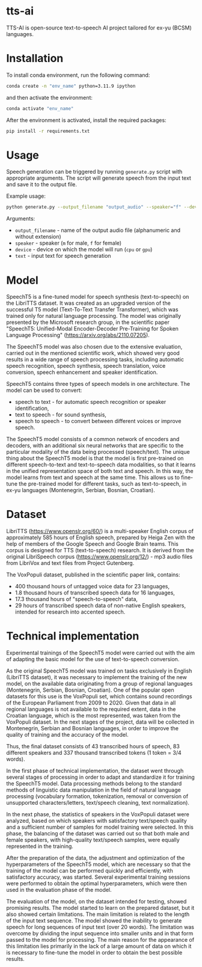 # tts-ai

TTS-AI is open-source text-to-speech AI project tailored for ex-yu (BCSM) languages.

# Installation

To install conda environment, run the following command:
```bash
conda create -n "env_name" python=3.11.9 ipython
```

and then activate the environment:
```bash
conda activate "env_name"
```

After the environment is activated, install the required packages:
```bash
pip install -r requirements.txt
```

# Usage

Speech generation can be triggered by running ```generate.py``` script with appropriate arguments. The script will generate speech from the input text and save it to the output file.

Example usage:
```bash
python generate.py --output_filename "output_audio" --speaker="f" --device="cpu" --text="Ovo je primjer generisanog zvučnog snimka pomoću sistema vještačke inteligencije."
```

Arguments:
- ```output_filename``` - name of the output audio file (alphanumeric and without extension)
- ```speaker``` - speaker (```m``` for male, ```f``` for female)
- ```device``` - device on which the model will run (```cpu``` or ```gpu```)
- ```text``` - input text for speech generation

# Model

SpeechT5 is a fine-tuned model for speech synthesis (text-to-speech) on the LibriTTS dataset. It was created as an upgraded version of the successful T5 model (Text-To-Text Transfer Transformer), which was trained only for natural language processing. The model was originally presented by the Microsoft research group, in the scientific paper "SpeechT5: Unified-Modal Encoder-Decoder Pre-Training for Spoken Language Processing" (https://arxiv.org/abs/2110.07205).

The SpeechT5 model was also chosen due to the extensive evaluation, carried out in the mentioned scientific work, which showed very good results in a wide range of speech processing tasks, including automatic speech recognition, speech synthesis, speech translation, voice conversion, speech enhancement and speaker identification.

SpeechT5 contains three types of speech models in one architecture. The model can be used to convert:
- speech to text - for automatic speech recognition or speaker identification,
- text to speech - for sound synthesis,
- speech to speech - to convert between different voices or improve speech.

The SpeechT5 model consists of a common network of encoders and decoders, with an additional six neural networks that are specific to the particular modality of the data being processed (speech/text). The unique thing about the SpeechT5 model is that the model is first pre-trained on different speech-to-text and text-to-speech data modalities, so that it learns in the unified representation space of both text and speech. In this way, the model learns from text and speech at the same time. This allows us to fine-tune the pre-trained model for different tasks, such as text-to-speech, in ex-yu languages (Montenegrin, Serbian, Bosnian, Croatian).

# Dataset

LibriTTS (https://www.openslr.org/60/) is a multi-speaker English corpus of approximately 585 hours of English speech, prepared by Heiga Zen with the help of members of the Google Speech and Google Brain teams. This corpus is designed for TTS (text-to-speech) research. It is derived from the original LibriSpeech corpus (https://www.openslr.org/12/) - mp3 audio files from LibriVox and text files from Project Gutenberg.

The VoxPopuli dataset, published in the scientific paper link, contains:
- 400 thousand hours of untagged voice data for 23 languages,
- 1.8 thousand hours of transcribed speech data for 16 languages,
- 17.3 thousand hours of "speech-to-speech" data,
- 29 hours of transcribed speech data of non-native English speakers, intended for research into accented speech.

# Technical implementation

Experimental trainings of the SpeechT5 model were carried out with the aim of adapting the basic model for the use of text-to-speech conversion.

As the original SpeechT5 model was trained on tasks exclusively in English (LibriTTS dataset), it was necessary to implement the training of the new model, on the available data originating from a group of regional languages ​​(Montenegrin, Serbian, Bosnian, Croatian). One of the popular open datasets for this use is the VoxPopuli set, which contains sound recordings of the European Parliament from 2009 to 2020. Given that data in all regional languages ​​is not available to the required extent, data in the Croatian language, which is the most represented, was taken from the VoxPopuli dataset. In the next stages of the project, data will be collected in Montenegrin, Serbian and Bosnian languages, in order to improve the quality of training and the accuracy of the model.

Thus, the final dataset consists of 43 transcribed hours of speech, 83 different speakers and 337 thousand transcribed tokens (1 token = 3/4 words).

In the first phase of technical implementation, the dataset went through several stages of processing in order to adapt and standardize it for training the SpeechT5 model. Data processing methods belong to the standard methods of linguistic data manipulation in the field of natural language processing (vocabulary formation, tokenization, removal or conversion of unsupported characters/letters, text/speech cleaning, text normalization).

In the next phase, the statistics of speakers in the VoxPopuli dataset were analyzed, based on which speakers with satisfactory text/speech quality and a sufficient number of samples for model training were selected. In this phase, the balancing of the dataset was carried out so that both male and female speakers, with high-quality text/speech samples, were equally represented in the training.

After the preparation of the data, the adjustment and optimization of the hyperparameters of the SpeechT5 model, which are necessary so that the training of the model can be performed quickly and efficiently, with satisfactory accuracy, was started. Several experimental training sessions were performed to obtain the optimal hyperparameters, which were then used in the evaluation phase of the model.

The evaluation of the model, on the dataset intended for testing, showed promising results. The model started to learn on the prepared dataset, but it also showed certain limitations. The main limitation is related to the length of the input text sequence. The model showed the inability to generate speech for long sequences of input text (over 20 words). The limitation was overcome by dividing the input sequence into smaller units and in that form passed to the model for processing. The main reason for the appearance of this limitation lies primarily in the lack of a large amount of data on which it is necessary to fine-tune the model in order to obtain the best possible results.


